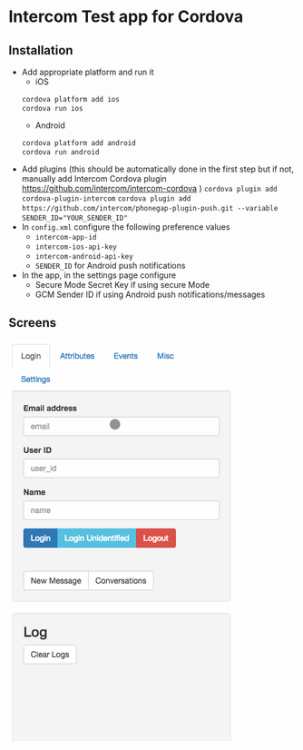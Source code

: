 # Intercom Test app for Cordova

## Installation
- Add appropriate platform and run it
   - iOS
   ```
   cordova platform add ios
   cordova run ios
   ```
   - Android
   ```
   cordova platform add android
   cordova run android
   ```
- Add plugins (this should be automatically done in the first step but if not, manually add Intercom Cordova plugin https://github.com/intercom/intercom-cordova )
    `cordova plugin add cordova-plugin-intercom`
    `cordova plugin add https://github.com/intercom/phonegap-plugin-push.git --variable SENDER_ID="YOUR_SENDER_ID"`
- In `config.xml` configure the following preference values
    - `intercom-app-id`
    - `intercom-ios-api-key`
    - `intercom-android-api-key`
    - `SENDER_ID` for Android push notifications
- In the app, in the settings page configure
   - Secure Mode Secret Key if using secure Mode
   - GCM Sender ID if using Android push notifications/messages


## Screens

![screens](/screenshots/screens.gif)
